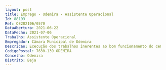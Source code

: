 ```yaml
--- 
layout: post
title: Emprego - Odemira - Assistente Operacional
Id: 88193
Ref: OE202106/0570
DataAbertura: 2021-06-22
DataFecho: 2021-07-06
Trabalho: Assistente Operacional
Empregador: Câmara Municipal de Odemira
Descricao: Execução dos trabalhos inerentes ao bom funcionamento do cemitério municipal de Odemira  Abrir sepulturas e efetuar o transporte, depósito e levantamento de restos mortais num cemitério  Escavar no solo uma vala com as dimensões adequadas à urna, utilizando picaretas, pás ou máquina apropriada  Introduzir cal no caixão, fechá lo e fazer descer através de cordas, cobrindo o com terra ou colocando o num jazigo  Abrir a sepultura aquando da exumação e assegurar se de que o cadáver está decomposto  Retirar os restos mortais, lavá los e colocá los numa urna e depositar em local indicado  Proceder à limpeza e conservação do cemitério.
CodigoPostal: 7630-139 ODEMIRA
Concelho: Odemira
Distrito: Beja
--- 
```

